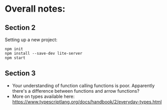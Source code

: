 # Overall notes:

## Section 2 
Setting up a new project:
```shell
npm init
npm install --save-dev lite-server
npm start
```

## Section 3
- Your understanding of function calling functions is poor. Apparently there's a difference between functions and arrow functions?
- More on types available here: https://www.typescriptlang.org/docs/handbook/2/everyday-types.html